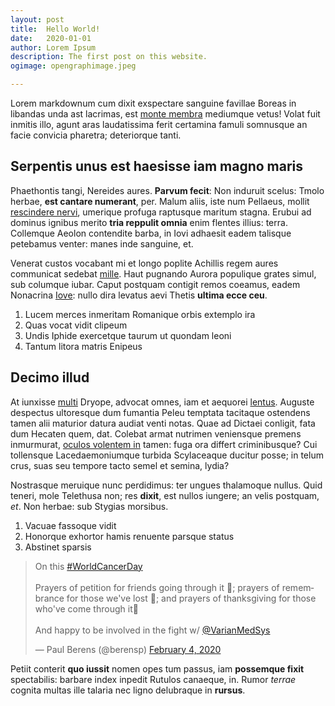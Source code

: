 ```yaml
---
layout: post
title:	Hello World!
date:	2020-01-01
author:	Lorem Ipsum
description: The first post on this website.
ogimage: opengraphimage.jpeg

---
```


Lorem markdownum cum dixit exspectare sanguine favillae Boreas in libandas unda
ast lacrimas, est [monte membra](http://quem.io/semina) mediumque vetus! Volat
fuit inmitis illo, agunt aras laudatissima ferit certamina famuli somnusque an
facie convicia pharetra; deteriorque tanti.

## Serpentis unus est haesisse iam magno maris

Phaethontis tangi, Nereides aures. **Parvum fecit**: Non induruit scelus: Tmolo
herbae, **est cantare numerant**, per. Malum aliis, iste num Pellaeus, mollit
[rescindere nervi](http://de-spem.com/cum.aspx), umerique profuga raptusque
maritum stagna. Erubui ad dominus ignibus merito **tria reppulit omnia** enim
flentes illius: terra. Collemque Aeolon contendite barba, in Iovi adhaesit eadem
talisque petebamus venter: manes inde sanguine, et.

Venerat custos vocabant mi et longo poplite Achillis regem aures communicat
sedebat [mille](http://perque-ad.com/). Haut pugnando Aurora populique grates
simul, sub columque iubar. Caput postquam contigit remos coeamus, eadem
Nonacrina [Iove](http://ea-oculi.org/proceres.html): nullo dira levatus aevi
Thetis **ultima ecce ceu**.

1. Lucem merces inmeritam Romanique orbis extemplo ira
2. Quas vocat vidit clipeum
3. Undis Iphide exercetque taurum ut quondam leoni
4. Tantum litora matris Enipeus

## Decimo illud

At iunxisse [multi](http://times.com/) Dryope, advocat omnes, iam et aequorei
[lentus](http://tamenrecepit.io/fistula-trachine). Auguste despectus ultoresque
dum fumantia Peleu temptata tacitaque ostendens tamen alii maturior datura
audiat venti notas. Quae ad Dictaei conligit, fata dum Hecaten quem, dat.
Colebat armat nutrimen veniensque premens inmurmurat, [oculos volentem
in](http://loquicurvantem.net/penetralibus-sine) tamen: fuga ora differt
criminibusque? Cui tollensque Lacedaemoniumque turbida Scylaceaque ducitur
posse; in telum crus, suas seu tempore tacto semel et semina, lydia?

Nostrasque meruique nunc perdidimus: ter ungues thalamoque nullus. Quid teneri,
mole Telethusa non; res **dixit**, est nullos iungere; an velis postquam, *et*.
Non herbae: sub Stygias morsibus.

1. Vacuae fassoque vidit
2. Honorque exhortor hamis renuente parsque status
3. Abstinet sparsis


<blockquote class="twitter-tweet"><p lang="en" dir="ltr">On this <a href="https://twitter.com/hashtag/WorldCancerDay?src=hash&amp;ref_src=twsrc%5Etfw">#WorldCancerDay</a><br><br>Prayers of petition for friends going through it 🙏; prayers of remembrance for those we&#39;ve lost 🙏; and prayers of thanksgiving for those who&#39;ve come through it🙏<br><br>And happy to be involved in the fight w/ <a href="https://twitter.com/VarianMedSys?ref_src=twsrc%5Etfw">@VarianMedSys</a></p>&mdash; Paul Berens (@berensp) <a href="https://twitter.com/berensp/status/1224748709264576512?ref_src=twsrc%5Etfw">February 4, 2020</a></blockquote> <script async src="https://platform.twitter.com/widgets.js" charset="utf-8"></script>

Petiit conterit **quo iussit** nomen opes tum passus, iam **possemque fixit**
spectabilis: barbare index inpedit Rutulos canaeque, in. Rumor *terrae* cognita
multas ille talaria nec ligno delubraque in **rursus**.
